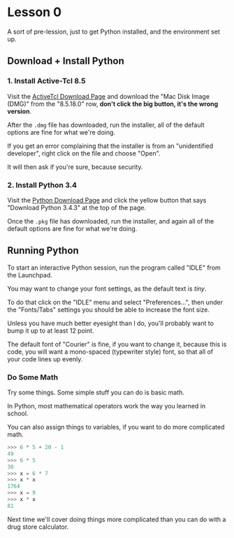 # Lesson 0 #

A sort of pre-lession, just to get Python installed, and the
environment set up.

## Download + Install Python ##

### 1. Install Active-Tcl 8.5 ###

Visit the
[ActiveTcl Download Page](http://www.activestate.com/activetcl/downloads)
and download the "Mac Disk Image (DMG)" from the "8.5.18.0" row,
**don't click the big button, it's the wrong version**.

After the `.dmg` file has downloaded, run the installer, all of the
default options are fine for what we're doing.

If you get an error complaining that the installer is from an
"unidentified developer", right click on the file and choose "Open".

It will then ask if you're sure, because security.

### 2. Install Python 3.4 ###

Visit the [Python Download Page](https://www.python.org/downloads/)
and click the yellow button that says "Download Python 3.4.3" at the top of the page.

Once the `.pkg` file has downloaded, run the installer, and again all
of the default options are fine for what we're doing.

## Running Python ##

To start an interactive Python session, run the program called "IDLE"
from the Launchpad.

You may want to change your font settings, as the default text is
*tiny*.

To do that click on the "IDLE" menu and select "Preferences...", then
under the "Fonts/Tabs" settings you should be able to increase the
font size.  

Unless you have much better eyesight than I do, you'll
probably want to bump it up to at least 12 point.

The default font of "Courier" is fine, if you want to change it,
because this is code, you will want a mono-spaced (typewriter style)
font, so that all of your code lines up evenly.

### Do Some Math ###
Try some things.  Some simple stuff you can do is basic math.

In Python, most mathematical operators work the way you learned in school.

You can also assign things to variables, if you want to do more
complicated math.

```python
>>> 6 * 5 + 20 - 1
49
>>> 6 * 5
30
>>> x = 6 * 7
>>> x * x
1764
>>> x = 9
>>> x * x
81
```

Next time we'll cover doing things more complicated than you can do
with a drug store calculator.
